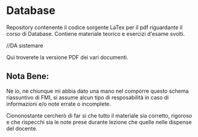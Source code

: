 # Database
Repository contenente il codice sorgente LaTex per il pdf riguardante il corso di Database.
Contiene materiale teorico e esercizi d'esame svolti.

//DA sistemare

Qui troverete la versione PDF dei vari documenti.

## Nota Bene:
Ne io, ne chiunque mi abbia dato una mano nel comporre questo schema riassuntivo di FMI, si assume alcun tipo di resposabilità in caso di informazioni e/o note errate o incomplete.

Ciononostante cercherò di far si che tutto il materiale sia corretto, rigoroso e che rispecchi sia le note prese durante lezione che quelle nelle dispense del docente.
